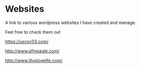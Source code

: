 # Websites
A link to various wordpress websites I have created and manage.

Feel free to check them out

https://uscsc03.com/

http://www.pfmeagle.com/

http://www.lilyslovelife.com/
